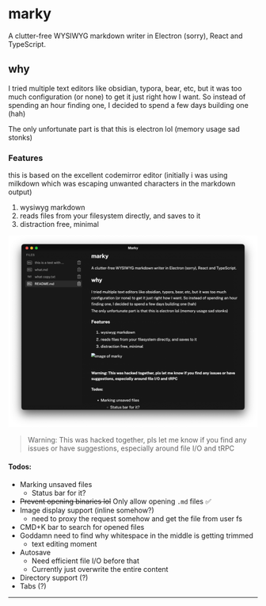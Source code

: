 # marky

A clutter-free WYSIWYG markdown writer in Electron (sorry), React and TypeScript.

## why

I tried multiple text editors like obsidian, typora, bear, etc, but it was too much configuration (or none) to get it just right how I want. So instead of spending an hour finding one, I decided to spend a few days building one (hah)

The only unfortunate part is that this is electron lol (memory usage sad stonks)

### Features

this is based on the excellent codemirror editor (initially i was using milkdown which was escaping unwanted characters in the markdown output)

1. wysiwyg markdown
2.  reads files from your filesystem directly, and saves to it
3.  distraction free, minimal

![image of marky](./docs/marky-img.png)

> Warning: This was hacked together, pls let me know if you find any issues or have suggestions, especially around file I/O and tRPC

#### Todos:

- Marking unsaved files
  - Status bar for it?
- ~~Prevent opening binaries lol~~ Only allow opening `.md` files ✅
- Image display support (inline somehow?)
  - need to proxy the request somehow and get the file from user fs
- CMD+K bar to search for opened files
- Goddamn need to find why whitespace in the middle is getting trimmed
  - text editing moment
- Autosave
  - Need efficient file I/O before that
  - Currently just overwrite the entire content
- Directory support (?)
- Tabs (?)

---
